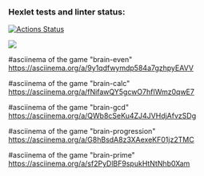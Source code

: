 ### Hexlet tests and linter status:
[![Actions Status](https://github.com/EvgeniyGlibin/python-project-49/workflows/hexlet-check/badge.svg)](https://github.com/EvgeniyGlibin/python-project-49/actions)

<a href="https://codeclimate.com/github/EvgeniyGlibin/python-project-49/maintainability"><img src="https://api.codeclimate.com/v1/badges/76bb012a6e268f814867/maintainability" /></a>

#asciinema of the game "brain-even" 
https://asciinema.org/a/9y1qdfwymdp584a7gzhpyEAVV

#asciinema of the game "brain-calc"
https://asciinema.org/a/fNifawQY5gcwO7hfIWmz0qwE7

#asciinema of the game "brain-gcd"
https://asciinema.org/a/QWb8cSeKu4ZJ4JVHdjAfvzSDg

#asciinema of the game "brain-progression"
https://asciinema.org/a/G8hBsdA8z3XAexeKF01jz2TMC

#asciinema of the game "brain-prime"
https://asciinema.org/a/sf2PyDlBF9spukHtNtNhb0Xam
